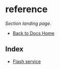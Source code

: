 # reference

_Section landing page._

- [Back to Docs Home](../README.md)

<!-- AUTO-INDEX:BEGIN -->

## Index

- [Flash service](./flash-service.md)

<!-- AUTO-INDEX:END -->
